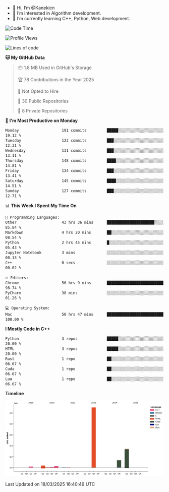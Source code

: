 - 👋 Hi, I’m @Kanekicn
- 👀 I’m interested in Algorithm development.
- 🌱 I’m currently learning C++, Python, Web development.

<!---
cotecsz/cotecsz is a ✨ special ✨ repository because its `README.md` (this file) appears on your GitHub profile.
You can click the Preview link to take a look at your changes.
--->

<!--START_SECTION:waka-->
![Code Time](http://img.shields.io/badge/Code%20Time-2%2C960%20hrs%2055%20mins-blue)

![Profile Views](http://img.shields.io/badge/Profile%20Views-0-blue)

![Lines of code](https://img.shields.io/badge/From%20Hello%20World%20I%27ve%20Written-1.7%20million%20lines%20of%20code-blue)

**🐱 My GitHub Data** 

> 📦 1.8 MB Used in GitHub's Storage 
 > 
> 🏆 78 Contributions in the Year 2025
 > 
> 🚫 Not Opted to Hire
 > 
> 📜 30 Public Repositories 
 > 
> 🔑 8 Private Repositories 
 > 
📅 **I'm Most Productive on Monday** 

```text
Monday                   191 commits         █████░░░░░░░░░░░░░░░░░░░░   19.12 % 
Tuesday                  123 commits         ███░░░░░░░░░░░░░░░░░░░░░░   12.31 % 
Wednesday                131 commits         ███░░░░░░░░░░░░░░░░░░░░░░   13.11 % 
Thursday                 148 commits         ████░░░░░░░░░░░░░░░░░░░░░   14.81 % 
Friday                   134 commits         ███░░░░░░░░░░░░░░░░░░░░░░   13.41 % 
Saturday                 145 commits         ████░░░░░░░░░░░░░░░░░░░░░   14.51 % 
Sunday                   127 commits         ███░░░░░░░░░░░░░░░░░░░░░░   12.71 % 
```


📊 **This Week I Spent My Time On** 

```text
💬 Programming Languages: 
Other                    43 hrs 36 mins      █████████████████████░░░░   85.84 % 
Markdown                 4 hrs 20 mins       ██░░░░░░░░░░░░░░░░░░░░░░░   08.54 % 
Python                   2 hrs 45 mins       █░░░░░░░░░░░░░░░░░░░░░░░░   05.43 % 
Jupyter Notebook         3 mins              ░░░░░░░░░░░░░░░░░░░░░░░░░   00.13 % 
C++                      0 secs              ░░░░░░░░░░░░░░░░░░░░░░░░░   00.02 % 

🔥 Editors: 
Chrome                   50 hrs 9 mins       █████████████████████████   98.74 % 
PyCharm                  38 mins             ░░░░░░░░░░░░░░░░░░░░░░░░░   01.26 % 

💻 Operating System: 
Mac                      50 hrs 47 mins      █████████████████████████   100.00 % 
```

**I Mostly Code in C++** 

```text
Python                   3 repos             █████░░░░░░░░░░░░░░░░░░░░   20.00 % 
HTML                     3 repos             █████░░░░░░░░░░░░░░░░░░░░   20.00 % 
Rust                     1 repo              ██░░░░░░░░░░░░░░░░░░░░░░░   06.67 % 
Cuda                     1 repo              ██░░░░░░░░░░░░░░░░░░░░░░░   06.67 % 
Lua                      1 repo              ██░░░░░░░░░░░░░░░░░░░░░░░   06.67 % 
```



**Timeline**

![Lines of Code chart](https://raw.githubusercontent.com/Kanekicn/Kanekicn/master/assets/bar_graph.png)


 Last Updated on 18/03/2025 16:40:49 UTC
<!--END_SECTION:waka-->
